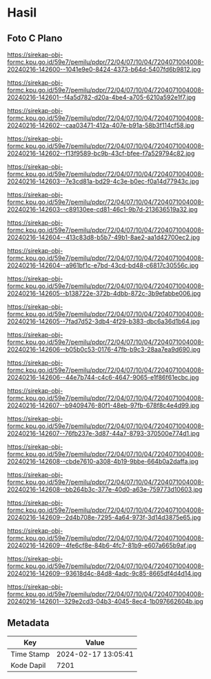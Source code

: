# Hasil

## Foto C Plano

https://sirekap-obj-formc.kpu.go.id/59e7/pemilu/pdpr/72/04/07/10/04/7204071004008-20240216-142600--1041e9e0-8424-4373-b64d-5407fd6b9812.jpg

https://sirekap-obj-formc.kpu.go.id/59e7/pemilu/pdpr/72/04/07/10/04/7204071004008-20240216-142601--f4a5d782-d20a-4be4-a705-6210a592e1f7.jpg

https://sirekap-obj-formc.kpu.go.id/59e7/pemilu/pdpr/72/04/07/10/04/7204071004008-20240216-142602--caa03471-412a-407e-b91a-58b3f114cf58.jpg

https://sirekap-obj-formc.kpu.go.id/59e7/pemilu/pdpr/72/04/07/10/04/7204071004008-20240216-142602--f13f9589-bc9b-43cf-bfee-f7a529794c82.jpg

https://sirekap-obj-formc.kpu.go.id/59e7/pemilu/pdpr/72/04/07/10/04/7204071004008-20240216-142603--7e3cd81a-bd29-4c3e-b0ec-f0a14d77943c.jpg

https://sirekap-obj-formc.kpu.go.id/59e7/pemilu/pdpr/72/04/07/10/04/7204071004008-20240216-142603--c89130ee-cd81-46c1-9b7d-213636519a32.jpg

https://sirekap-obj-formc.kpu.go.id/59e7/pemilu/pdpr/72/04/07/10/04/7204071004008-20240216-142604--413c83d8-b5b7-49b1-8ae2-aa1d42700ec2.jpg

https://sirekap-obj-formc.kpu.go.id/59e7/pemilu/pdpr/72/04/07/10/04/7204071004008-20240216-142604--a961bf1c-e7bd-43cd-bd48-c6817c30556c.jpg

https://sirekap-obj-formc.kpu.go.id/59e7/pemilu/pdpr/72/04/07/10/04/7204071004008-20240216-142605--b138722e-372b-4dbb-872c-3b9efabbe006.jpg

https://sirekap-obj-formc.kpu.go.id/59e7/pemilu/pdpr/72/04/07/10/04/7204071004008-20240216-142605--7fad7d52-3db4-4f29-b383-dbc6a36d1b64.jpg

https://sirekap-obj-formc.kpu.go.id/59e7/pemilu/pdpr/72/04/07/10/04/7204071004008-20240216-142606--b05b0c53-0176-47fb-b9c3-28aa7ea9d690.jpg

https://sirekap-obj-formc.kpu.go.id/59e7/pemilu/pdpr/72/04/07/10/04/7204071004008-20240216-142606--44e7b744-c4c6-4647-9065-e1f86f61ecbc.jpg

https://sirekap-obj-formc.kpu.go.id/59e7/pemilu/pdpr/72/04/07/10/04/7204071004008-20240216-142607--b9409476-80f1-48eb-97fb-678f8c4e4d99.jpg

https://sirekap-obj-formc.kpu.go.id/59e7/pemilu/pdpr/72/04/07/10/04/7204071004008-20240216-142607--76fb237e-3d87-44a7-8793-370500e774d1.jpg

https://sirekap-obj-formc.kpu.go.id/59e7/pemilu/pdpr/72/04/07/10/04/7204071004008-20240216-142608--cbde7610-a308-4b19-9bbe-664b0a2daffa.jpg

https://sirekap-obj-formc.kpu.go.id/59e7/pemilu/pdpr/72/04/07/10/04/7204071004008-20240216-142608--bb264b3c-377e-40d0-a63e-759773d10603.jpg

https://sirekap-obj-formc.kpu.go.id/59e7/pemilu/pdpr/72/04/07/10/04/7204071004008-20240216-142609--2d4b708e-7295-4a64-973f-3d14d3875e65.jpg

https://sirekap-obj-formc.kpu.go.id/59e7/pemilu/pdpr/72/04/07/10/04/7204071004008-20240216-142609--4fe6cf8e-84b6-4fc7-81b9-e607a665b9af.jpg

https://sirekap-obj-formc.kpu.go.id/59e7/pemilu/pdpr/72/04/07/10/04/7204071004008-20240216-142609--93618d4c-84d8-4adc-9c85-8665df4d4d14.jpg

https://sirekap-obj-formc.kpu.go.id/59e7/pemilu/pdpr/72/04/07/10/04/7204071004008-20240216-142601--329e2cd3-04b3-4045-8ec4-1b097662604b.jpg


## Metadata

| Key        | Value               |
| ---------- | ------------------- |
| Time Stamp | 2024-02-17 13:05:41 |
| Kode Dapil | 7201                |



